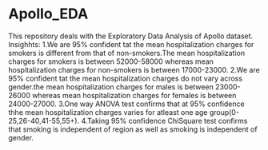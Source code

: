 # Apollo_EDA
This repository deals with the Exploratory Data Analysis of Apollo dataset.
Insighhts:
1.We are 95% confident tat the mean hospitalization charges for smokers is different from that of non-smokers.The mean hospitalization charges for smokers is between 52000-58000 whereas mean hospitalization charges for non-smokers is between 17000-23000.
2.We are 95% confident tat the mean hospitalization charges do not vary across gender.the mean hospitalization charges for males is between 23000-26000 whereas mean hospitalization charges for females is between 24000-27000.
3.One way ANOVA test confirms that at 95% confidence thhe mean hospitalization charges varies for atleast one age group(0-25,26-40,41-55,55+).
4.Taking 95% confidence  ChiSquare test confirms that smoking is independent of region as well as smoking is independent of gender.
